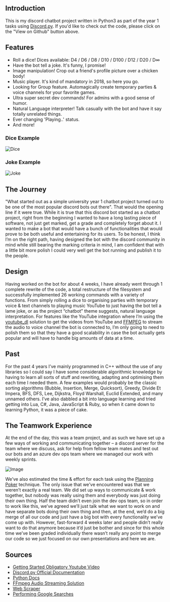 ## Introduction
This is my discord chatbot project written in Python3 as part of the year 1 tasks using [Discord.py](https://github.com/Rapptz/discord.py). If you'd like to check out the code, please click on the "View on Github" button above.


## Features
* Roll a dice! Dices available: D4 / D6 / D8 / D10 / D100 / D12 / D20 / D∞
* Have the bot tell a joke. It's funny, I promise!
* Image manipulation! Crop out a friend's profile picture over a chicken body!
* Music player. It's kind of mandatory in 2018, so here you go.
* Looking for Group feature. Automagically create temporary parties & voice channels for your favorite games.
* Ultra super secret dev commands! For admins with a good sense of humor.
* Natural Language interpreter! Talk casually with the bot and have it say totally unrelated things.
* Ever changing 'Playing..' status.
* And more!

### Dice Example
![Dice](https://i.imgur.com/dRtn0ok.png "Dice")
### Joke Example
![Joke](https://i.imgur.com/fmkBFyI.png "Joke")
  
  
## The Journey
"What started out as a simple university year 1 chatbot project turned out to be one of the most popular discord bots out there". 
That would the opening line if it were true. While it is true that this discord bot started as a chatbot project, right from the beginning I wanted to have a long lasting piece of software, not just get marked, get a grade and completely forget about it. I wanted to make a bot that would have a bunch of functionalities that would prove to be both useful and entertaining for its users. To be honest, I think I’m on the right path, having designed the bot with the discord community in mind while still bearing the marking criteria in mind, I am confident that with a little bit more polish I could very well get the bot running and publish it to the people. 
  
  
## Design
Having worked on the bot for about 4 weeks, I have already went through 1 complete rewrite of the code, a total restructure of the filesystem and successfully implemented 26 working commands with a variety of functions. From simply rolling a dice to organising parties with temporary voice & text channels to playing music YouTube to just having the bot tell a lame joke, or as the project “chatbot” theme suggests, natural language interpretation. For features like the YouTube integration where I’m using the [youtube_dl](https://rg3.github.io/youtube-dl/) solution to get the videos from YouTube and [FFMPEG](https://www.ffmpeg.org/) to stream the audio to voice channel the bot is connected to, I’m only going to need to polish them so that they have a good scalability in case the bot actually gets popular and will have to handle big amounts of data at a time.  
  
  
## Past
For the past 4 years I’ve mainly programmed in C++ without the use of any libraries so I could say I have some considerable algorithmic knowledge by having to learn all sorts of stuff and rewriting, adapting and optimising them each time I needed them. A few examples would probably be the classic sorting algorithms (Bubble, Insertion, Merge, Quicksort), Greedy, Divide Et Impera, BFS, DFS, Lee, Dijkstra, Floyd Warshall, Euclid Extended, and many unnamed others. I’ve also dabbled a bit into language learning and tried getting into Lua, C#, Java, JavaScript & Ruby, so when it came down to learning Python, it was a piece of cake.
  
  
## The Teamwork Experience
At the end of the day, this was a team project, and as such we have set up a few ways of working and communicating together – a discord server for the team where we discuss, ask for help from fellow team mates and test out our bots and an azure dev ops team where we managed our work with weekly sprints.  

![Image](https://i.imgur.com/XiQDUyx.png "img")  

We’ve also estimated the time & effort for each task using the [Planning Poker](https://www.planningpoker.com/) technique. The only issue that we’ve encountered was that we weren’t exactly a real team. We did set up ways to communicate & work together, but nobody was really using them and everybody was just doing their own thing. Half the team didn’t even join the dev ops team, so in order to work like this, we’ve agreed we’ll just talk what we want to work on and have separate bots doing their own thing and then, at the end, we’d do a big merge of all our code and just have a big bot with every functionality we’ve come up with. However, fast-forward 4 weeks later and people didn’t really want to do that anymore because it’d just be bother and since for this whole time we’ve been graded individually there wasn’t really any point to merge our code so we just focused on our own presentations and here we are.
  
  
## Sources
- [Getting Started Obligatory Youtube Video](https://www.youtube.com/watch?v=_0LXIvLDhBM)
- [Discord.py Official Documentation](https://discordpy.readthedocs.io/en/latest/)
- [Python Docs](https://docs.python.org/3/)
- [FFmpeg Audio Streaming Solution](https://www.ffmpeg.org/)
- [Web Scraper](https://pypi.org/project/beautifulsoup4/)
- [Performing Google Searches](https://www.geeksforgeeks.org/performing-google-search-using-python-code/)

